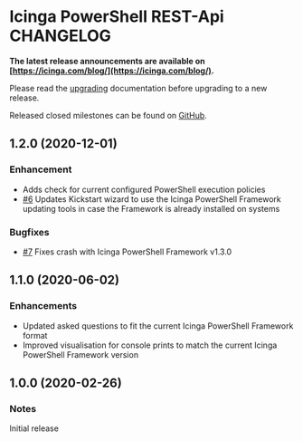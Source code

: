 # Icinga PowerShell REST-Api CHANGELOG

**The latest release announcements are available on [https://icinga.com/blog/](https://icinga.com/blog/).**

Please read the [upgrading](https://icinga.com/docs/windows/latest/kickstart/doc/30-Upgrading-Kickstart)
documentation before upgrading to a new release.

Released closed milestones can be found on [GitHub](https://github.com/Icinga/icinga-powershell-kickstart/milestones?state=closed).

## 1.2.0 (2020-12-01)

### Enhancement

* Adds check for current configured PowerShell execution policies
* [#6](https://github.com/Icinga/icinga-powershell-kickstart/pull/6) Updates Kickstart wizard to use the Icinga PowerShell Framework updating tools in case the Framework is already installed on systems

### Bugfixes

* [#7](https://github.com/Icinga/icinga-powershell-kickstart/pull/7) Fixes crash with Icinga PowerShell Framework v1.3.0

## 1.1.0 (2020-06-02)

### Enhancements

* Updated asked questions to fit the current Icinga PowerShell Framework format
* Improved visualisation for console prints to match the current Icinga PowerShell Framework version

## 1.0.0 (2020-02-26)

### Notes

Initial release
